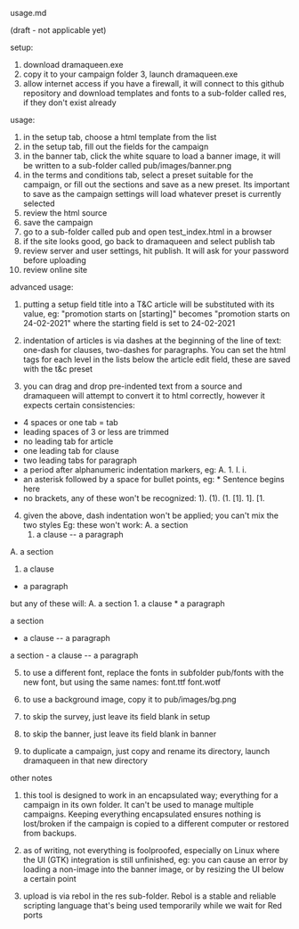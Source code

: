 usage.md

(draft - not applicable yet)

setup:
1. download dramaqueen.exe
2. copy it to your campaign folder
3, launch dramaqueen.exe
4. allow internet access if you have a firewall, it will connect to this github repository and download templates and fonts to a sub-folder called res, if they don't exist already

usage:
1. in the setup tab, choose a html template from the list
2. in the setup tab, fill out the fields for the campaign
3. in the banner tab, click the white square to load a banner image, it will be written to a sub-folder called pub/images/banner.png
4. in the terms and conditions tab, select a preset suitable for the campaign, or fill out the sections and save as a new preset. Its important to save as the campaign settings will load whatever preset is currently selected
5. review the html source
6. save the campaign
7. go to a sub-folder called pub and open test_index.html in a browser
8. if the site looks good, go back to dramaqueen and select publish tab
9. review server and user settings, hit publish. It will ask for your password before uploading
10. review online site

advanced usage:
1. putting a setup field title into a T&C article will be substituted with its value, eg: "promotion starts on [starting]" becomes "promotion starts on 24-02-2021" where the starting field is set to 24-02-2021

2. indentation of articles is via dashes at the beginning of the line of text: one-dash for clauses, two-dashes for paragraphs. You can set the html tags for each level in the lists below the article edit field, these are saved with the t&c preset

3. you can drag and drop pre-indented text from a source and dramaqueen will attempt to convert it to html correctly, however it expects certain consistencies:
- 4 spaces or one tab = tab
- leading spaces of 3 or less are trimmed
- no leading tab for article
- one leading tab for clause
- two leading tabs for paragraph
- a period after alphanumeric indentation markers, eg: A. 1. I. i.
- an asterisk followed by a space for bullet points, eg: * Sentence begins here
- no brackets, any of these won't be recognized: 1). (1). (1. [1]. 1]. [1.

4. given the above, dash indentation won't be applied; you can't mix the two styles
Eg: these won't work:
A. a section
	1. a clause
-- a paragraph

A. a section
1. a clause
* a paragraph

but any of these will:
A. a section
	1. a clause
		* a paragraph
		
a section
- a clause
-- a paragraph

a section
	- a clause
		-- a paragraph

5. to use a different font, replace the fonts in subfolder pub/fonts with the new font, but using the same names: font.ttf font.wotf

6. to use a background image, copy it to pub/images/bg.png

7. to skip the survey, just leave its field blank in setup

8. to skip the banner, just leave its field blank in banner

9. to duplicate a campaign, just copy and rename its directory, launch dramaqueen in that new directory

other notes
1. this tool is designed to work in an encapsulated way; everything for a campaign in its own folder. It can't be used to manage multiple campaigns. Keeping everything encapsulated ensures nothing is lost/broken if the campaign is copied to a different computer or restored from backups.

2. as of writing, not everything is foolproofed, especially on Linux where the UI (GTK) integration is still unfinished, eg: you can cause an error by loading a non-image into the banner image, or by resizing the UI below a certain point

3. upload is via rebol in the res sub-folder. Rebol is a stable and reliable scripting language that's being used temporarily while we wait for Red ports

